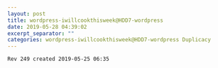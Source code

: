 ```yaml
---
layout: post
title: wordpress-iwillcookthisweek@HDD7-wordpress
date: 2019-05-28 04:39:02
excerpt_separator: ""
categories: wordpress-iwillcookthisweek@HDD7-wordpress Duplicacy
---
```

```
Rev 249 created 2019-05-25 06:35
```
